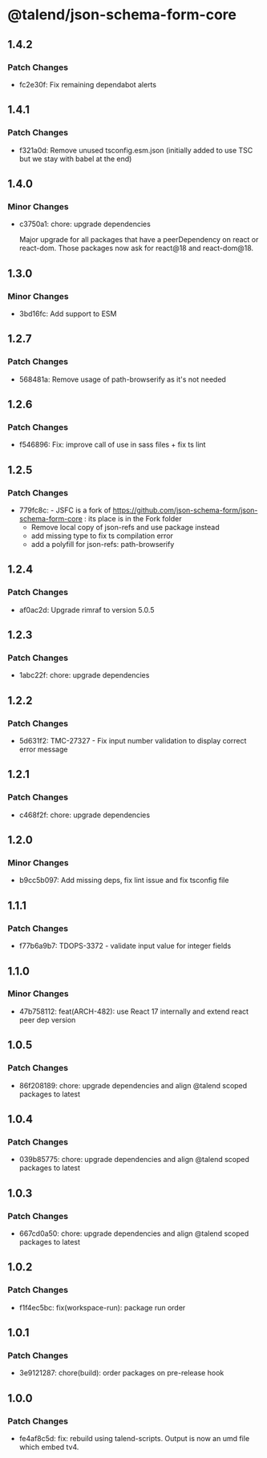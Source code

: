 # @talend/json-schema-form-core

## 1.4.2

### Patch Changes

- fc2e30f: Fix remaining dependabot alerts

## 1.4.1

### Patch Changes

- f321a0d: Remove unused tsconfig.esm.json (initially added to use TSC but we stay with babel at the end)

## 1.4.0

### Minor Changes

- c3750a1: chore: upgrade dependencies

  Major upgrade for all packages that have a peerDependency on react or react-dom. Those packages now ask for react@18 and react-dom@18.

## 1.3.0

### Minor Changes

- 3bd16fc: Add support to ESM

## 1.2.7

### Patch Changes

- 568481a: Remove usage of path-browserify as it's not needed

## 1.2.6

### Patch Changes

- f546896: Fix: improve call of use in sass files + fix ts lint

## 1.2.5

### Patch Changes

- 779fc8c: - JSFC is a fork of https://github.com/json-schema-form/json-schema-form-core : its place is in the Fork folder
  - Remove local copy of json-refs and use package instead
  - add missing type to fix ts compilation error
  - add a polyfill for json-refs: path-browserify

## 1.2.4

### Patch Changes

- af0ac2d: Upgrade rimraf to version 5.0.5

## 1.2.3

### Patch Changes

- 1abc22f: chore: upgrade dependencies

## 1.2.2

### Patch Changes

- 5d631f2: TMC-27327 - Fix input number validation to display correct error message

## 1.2.1

### Patch Changes

- c468f2f: chore: upgrade dependencies

## 1.2.0

### Minor Changes

- b9cc5b097: Add missing deps, fix lint issue and fix tsconfig file

## 1.1.1

### Patch Changes

- f77b6a9b7: TDOPS-3372 - validate input value for integer fields

## 1.1.0

### Minor Changes

- 47b758112: feat(ARCH-482): use React 17 internally and extend react peer dep version

## 1.0.5

### Patch Changes

- 86f208189: chore: upgrade dependencies and align @talend scoped packages to latest

## 1.0.4

### Patch Changes

- 039b85775: chore: upgrade dependencies and align @talend scoped packages to latest

## 1.0.3

### Patch Changes

- 667cd0a50: chore: upgrade dependencies and align @talend scoped packages to latest

## 1.0.2

### Patch Changes

- f1f4ec5bc: fix(workspace-run): package run order

## 1.0.1

### Patch Changes

- 3e9121287: chore(build): order packages on pre-release hook

## 1.0.0

### Patch Changes

- fe4af8c5d: fix: rebuild using talend-scripts. Output is now an umd file which embed tv4.

